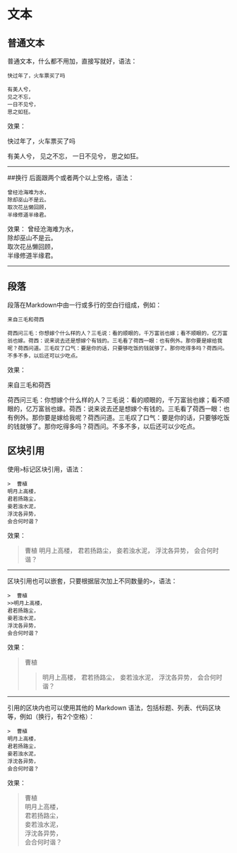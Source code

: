 # 文本
## 普通文本
普通文本，什么都不用加，直接写就好，语法：
```
快过年了，火车票买了吗

有美人兮，
见之不忘，
一日不见兮，
思之如狂。
```
效果：

快过年了，火车票买了吗

有美人兮，
见之不忘，
一日不见兮，
思之如狂。  
****************
##换行
后面跟两个或者两个以上空格，语法：
```
曾经沧海难为水，  
除却巫山不是云。  
取次花丛懒回顾，  
半缘修道半缘君。  
```
效果：
曾经沧海难为水，  
除却巫山不是云。  
取次花丛懒回顾，  
半缘修道半缘君。  
****************
## 段落
段落在Markdown中由一行或多行的空白行组成，例如：
```
来自三毛和荷西

荷西问三毛：你想嫁个什么样的人？三毛说：看的顺眼的，千万富翁也嫁；看不顺眼的，亿万富翁也嫁。荷西：说来说去还是想嫁个有钱的。三毛看了荷西一眼：也有例外。那你要是嫁给我呢？荷西问道。三毛叹了口气：要是你的话，只要够吃饭的钱就够了。那你吃得多吗？荷西问。不多不多，以后还可以少吃点。
```
效果：

来自三毛和荷西

荷西问三毛：你想嫁个什么样的人？三毛说：看的顺眼的，千万富翁也嫁；看不顺眼的，亿万富翁也嫁。荷西：说来说去还是想嫁个有钱的。三毛看了荷西一眼：也有例外。那你要是嫁给我呢？荷西问道。三毛叹了口气：要是你的话，只要够吃饭的钱就够了。那你吃得多吗？荷西问。不多不多，以后还可以少吃点。

## 区块引用
使用`>`标记区块引用，语法：
```
>  曹植
明月上高楼，
君若扬路尘，
妾若浊水泥，
浮沈各异势，
会合何时谐？ 
```
效果：
>  曹植
明月上高楼，
君若扬路尘，
妾若浊水泥，
浮沈各异势，
>会合何时谐？ 

****************
区块引用也可以嵌套，只要根据层次加上不同数量的`>`，语法：
```
>  曹植
>>明月上高楼，
君若扬路尘，
妾若浊水泥，
浮沈各异势，
会合何时谐？ 
```
效果：
>  曹植
>>明月上高楼，
君若扬路尘，
妾若浊水泥，
浮沈各异势，
会合何时谐？ 

****************
引用的区块内也可以使用其他的 Markdown 语法，包括标题、列表、代码区块等，例如（换行，有2个空格）：
```
>  曹植  
明月上高楼，  
君若扬路尘，  
妾若浊水泥，  
浮沈各异势，  
会合何时谐？   
```
效果：
>  曹植  
明月上高楼，  
君若扬路尘，  
妾若浊水泥，  
浮沈各异势，  
会合何时谐？   

